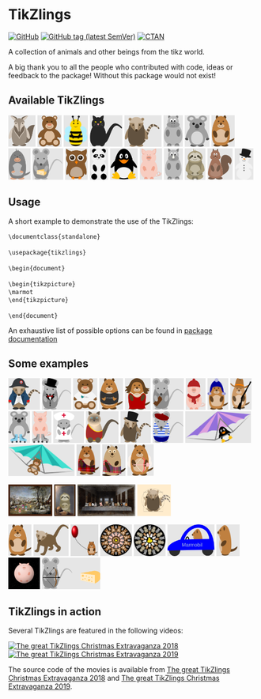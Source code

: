 # TikZlings

[![GitHub](https://img.shields.io/github/license/samcarter/tikzlings.svg?color=blue)](http://www.latex-project.org/lppl.txt)
[![GitHub tag (latest SemVer)](https://img.shields.io/github/tag/samcarter/tikzlings.svg?label=current%20version)](https://github.com/samcarter/tikzlings/releases/latest)
[![CTAN](https://img.shields.io/ctan/v/tikzlings.svg)](https://ctan.org/pkg/tikzlings)

A collection of animals and other beings from the tikz world.

A big thank you to all the people who contributed with code, ideas or feedback to the package! Without this package would not exist!

## Available TikZlings

<a href="./Examples/anteater.tex"><img src="./Examples/anteater.svg" alt="Anteater" height="64"></a>
<a href="./Examples/bear.tex"><img src="./Examples/bear.svg" alt="Bear" height="64"></a>
<a href="./Examples/bee.tex"><img src="./Examples/bee.svg" alt="Bee" height="64"></a>
<a href="./Examples/cat.tex"><img src="./Examples/cat.svg" alt="Cat" height="64"></a>
<a href="./Examples/coati.tex"><img src="./Examples/coati.svg" alt="Coati" height="64"></a>
<a href="./Examples/hippo.tex"><img src="./Examples/hippo.svg" alt="Hippo" height="64"></a>
<a href="./Examples/koala.tex"><img src="./Examples/koala.svg" alt="Koala" height="64"></a>
<a href="./Examples/marmot.tex"><img src="./Examples/marmot.svg" alt="Marmot" height="64"></a>
<a href="./Examples/mole.tex"><img src="./Examples/mole.svg" alt="Mole" height="64"></a>
<a href="./Examples/mouse.tex"><img src="./Examples/mouse.svg" alt="Mouse" height="64"></a>
<a href="./Examples/owl.tex"><img src="./Examples/owl.svg" alt="Owl" height="64"></a>
<a href="./Examples/panda.tex"><img src="./Examples/panda.svg" alt="Panda" height="64"></a>
<a href="./Examples/pingu.tex"><img src="./Examples/pingu.svg" alt="Penguin" height="64"></a>
<a href="./Examples/pig.tex"><img src="./Examples/pig.svg" alt="Pig" height="64"></a>
<a href="./Examples/rhino.tex"><img src="./Examples/rhino.svg" alt="Rhino" height="64"></a>
<a href="./Examples/sloth.tex"><img src="./Examples/sloth.svg" alt="Sloth" height="64"></a>
<a href="./Examples/squirrel.tex"><img src="./Examples/squirrel.svg" alt="Squirrel" height="64"></a>
<a href="./Examples/snowman.tex"><img src="./Examples/snowman.svg" alt="Snowman" height="64"></a>

## Usage

A short example to demonstrate the use of the TikZlings:

```
\documentclass{standalone}

\usepackage{tikzlings}

\begin{document}

\begin{tikzpicture}
\marmot
\end{tikzpicture}	
	
\end{document}
```

An exhaustive list of possible options can be found in [package documentation](./documentation.pdf)

## Some examples


<a href="./ViewingPLatform/Napoleon.svg"><img src="./ViewingPlatform/Napoleon.svg" alt="Napoleon" height="64"></a>
<a href="./ViewingPLatform/Alfred_the_mouse.svg"><img src="./ViewingPlatform/Alfred_the_mouse.svg" alt="Alfred the mouse" height="64"></a>
<a href="./ViewingPLatform/Latex3_bear.svg"><img src="./ViewingPlatform/Latex3_bear.svg" alt="Latex3 bear" height="64"></a>
<a href="./ViewingPLatform/Marmot_geek.svg"><img src="./ViewingPlatform/Marmot_geek.svg" alt="Marmot Geek" height="64"></a>
<a href="./ViewingPLatform/Miss_marmot.svg"><img src="./ViewingPlatform/Miss_marmot.svg" alt="Miss Marmot" height="64"></a>
<a href="./ViewingPLatform/Mouse_chocolate.svg"><img src="./ViewingPlatform/Mouse_chocolate.svg" alt="Mouse chocolate" height="64"></a>
<a href="./ViewingPLatform/Winter_pig.svg"><img src="./ViewingPlatform/Winter_pig.svg" alt="Winter pig" height="64"></a>
<a href="./ViewingPLatform/Winter_marmot.svg"><img src="./ViewingPlatform/Winter_marmot.svg" alt="Winter marmot" height="64"></a>
<a href="./ViewingPLatform/Wild_west_marmot.svg"><img src="./ViewingPlatform/Wild_west_marmot.svg" alt="Wild west marmot" height="64"></a>
<a href="./ViewingPLatform/Roller_skates_koala.svg"><img src="./ViewingPlatform/Roller_skates_koala.svg" alt="Roller skates koala" height="64"></a>
<a href="./ViewingPLatform/Roller_skates_pig.svg"><img src="./ViewingPlatform/Roller_skates_pig.svg" alt="Roller skates pig" height="64"></a>
<a href="./ViewingPLatform/Nurse.svg"><img src="./ViewingPlatform/Nurse.svg" alt="Nurse" height="64"></a>
<a href="./ViewingPLatform/Aouda.svg"><img src="./ViewingPlatform/Aouda.svg" alt="Princess Aouda" height="64"></a>
<a href="./ViewingPLatform/Phileas_Fogg.svg"><img src="./ViewingPlatform/Phileas_Fogg.svg" alt="Phileas Fogg" height="64"></a>
<a href="./ViewingPLatform/Passepartout.svg"><img src="./ViewingPlatform/Passepartout.svg" alt="Passepartout" height="64"></a>
<a href="./ViewingPLatform/Hang_gliding_pingu.svg"><img src="./ViewingPlatform/Hang_gliding_pingu.svg" alt="Hang gliding pingu" height="64"></a>
<a href="./ViewingPLatform/Hang_gliding_bear.svg"><img src="./ViewingPlatform/Hang_gliding_bear.svg" alt="Hang gliding bear" height="64"></a>
<a href="./ViewingPLatform/Tartan.svg"><img src="./ViewingPlatform/Tartan.png" alt="Tartan" height="64"></a>
<a href="./ViewingPLatform/Haggis.svg"><img src="./ViewingPlatform/Haggis.png" alt="Haggis" height="64"></a>
<a href="./ViewingPLatform/Marmot_cupid.tex"><img src="./ViewingPlatform/Marmot_cupid.svg" alt="Marmot cupid" height="64"></a>


<a href="./ViewingPLatform/Bruegel.svg"><img src="./ViewingPlatform/Bruegel.png" alt="Bruegel" height="64"></a>
<a href="./ViewingPLatform/ElGreco.svg"><img src="./ViewingPlatform/ElGreco.png" alt="ElGreco" height="64"></a>
<a href="./ViewingPLatform/Last_supper.svg"><img src="./ViewingPlatform/Last_supper.png" alt="Last Supper" height="64"></a>
<a href="./ViewingPLatform/Vitruvian_coati.svg"><img src="./ViewingPlatform/Vitruvian_coati.svg" alt="Vitruvian coati" height="64"></a>


<a href="./ViewingPLatform/lt3marmot.tex"><img src="./ViewingPlatform/lt3marmot.svg" alt="lt3marmot" height="64"></a>
<a href="./ViewingPLatform/coati_custom_body.tex"><img src="./ViewingPlatform/coati_custom_body.svg" alt="Custom Body Coati" height="64"></a>
<a href="./ViewingPLatform/Jumping_marmot_ballon.tex"><img src="./ViewingPlatform/Jumping_marmot_ballon.png" alt="Jumping Ballon Marmot" height="64"></a>
<a href="./ViewingPLatform/Mandala.tex"><img src="./ViewingPlatform/Mandala.svg" alt="Mandala" height="64"></a>
<a href="./ViewingPLatform/Mandala2.tex"><img src="./ViewingPlatform/Mandala2.svg" alt="Mandala" height="64"></a>
<a href="./ViewingPLatform/Marmobil.svg"><img src="./ViewingPlatform/Marmobil.svg" alt="Marmobil" height="64"></a>
<a href="./ViewingPLatform/Marmot_side.svg"><img src="./ViewingPlatform/Marmot_side.svg" alt="Marmot side" height="64"></a>
<a href="./ViewingPLatform/Spherical_pig.tex"><img src="./ViewingPlatform/Spherical_pig.png" alt="Spherical pig" height="64"></a>
<a href="./ViewingPLatform/Rodent_Hood.tex"><img src="./ViewingPlatform/Rodent_Hood.svg" alt="Rodent Hood" height="64"></a>


## TikZlings in action

Several TikZlings are featured in the following videos:

<a href="https://vimeo.com/305374856"><img src="https://user-images.githubusercontent.com/43832342/49704004-3cd27500-fc0d-11e8-9002-319a8e71aca7.png" alt="The great TikZlings Christmas Extravaganza 2018" title="The great TikZlings Christmas Extravaganza 2018" height="128"></a>
<a href="https://vimeo.com/380684973"><img src="https://user-images.githubusercontent.com/43832342/71256276-8382a100-2330-11ea-8996-e87132c6ad29.png" alt="The great TikZlings Christmas Extravaganza 2019" title="The great TikZlings Christmas Extravaganza 2019" height="128"></a>

The source code of the movies is available from [The great TikZlings Christmas Extravaganza 2018](https://github.com/samcarter/Extravaganza2018) and [The great TikZlings Christmas Extravaganza 2019](https://github.com/samcarter/Extravaganza2019).




